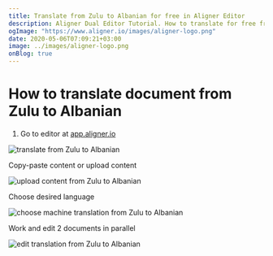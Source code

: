 ```yaml
---
title: Translate from Zulu to Albanian for free in Aligner Editor
description: Aligner Dual Editor Tutorial. How to translate for free from Zulu to Albanian. Aligner is multilingual document management platform. 
ogImage: "https://www.aligner.io/images/aligner-logo.png"
date: 2020-05-06T07:09:21+03:00
image: ../images/aligner-logo.png
onBlog: true
---
```


# How to translate document from Zulu to Albanian

1. Go to editor at [app.aligner.io](https://app.aligner.io "Aligner App web page")

![translate from Zulu to Albanian](../aligner-blank-editor.png "translate from Zulu to Albanian")

Copy-paste content or upload content

![upload content from Zulu to Albanian](../aligner-uploaded-document.png "upload content from Zulu to Albanian")

Choose desired language

![choose machine translation from Zulu to Albanian](../aligner-language-dropdown.png "choose machine translation from Zulu to Albanian")

Work and edit 2 documents in parallel

![edit translation from Zulu to Albanian](../aligner-double-sitded-editor.png "edit translation from Zulu to Albanian")

